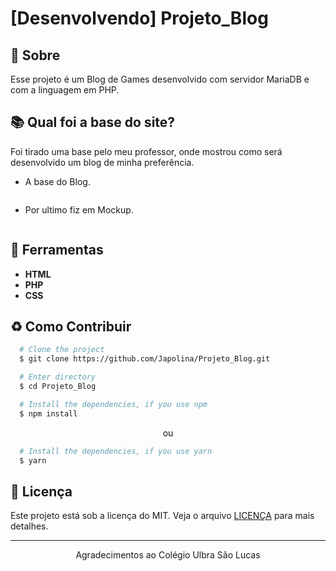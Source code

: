 # [Desenvolvendo] Projeto_Blog

## 📘 Sobre

Esse projeto é um Blog de Games desenvolvido com servidor MariaDB e com a linguagem em PHP.

## 📚 Qual foi a base do site?

Foi tirado uma base pelo meu professor, onde mostrou como será desenvolvido um blog de minha preferência.
- A base do Blog.
  
<img src="" />




- Por ultimo fiz em Mockup.

<img src=""/>




## 🔨 Ferramentas
- **HTML**
- **PHP**
- **CSS**

## ♻️ Como Contribuir

```bash
  # Clone the project
  $ git clone https://github.com/Japolina/Projeto_Blog.git
```

```bash
  # Enter directory
  $ cd Projeto_Blog
```

```bash
  # Install the dependencies, if you use npm
  $ npm install
```

<p align="center">ou</p>

```bash
  # Install the dependencies, if you use yarn
  $ yarn
```

## 📜 Licença

Este projeto está sob a licença do MIT. Veja o arquivo <a href="https://github.com/Japolina/Projeto_Blog/blob/main/LICENSE">LICENÇA</a> para mais detalhes.

---

<p align="center">Agradecimentos ao Colégio Ulbra São Lucas</p>
